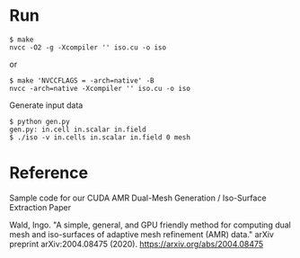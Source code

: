 # Run

```
$ make
nvcc -O2 -g -Xcompiler '' iso.cu -o iso
```

or
```
$ make 'NVCCFLAGS = -arch=native' -B
nvcc -arch=native -Xcompiler '' iso.cu -o iso
```

Generate input data

```
$ python gen.py
gen.py: in.cell in.scalar in.field
$ ./iso -v in.cells in.scalar in.field 0 mesh
```

# Reference

Sample code for our CUDA AMR Dual-Mesh Generation / Iso-Surface
Extraction Paper

Wald, Ingo. "A simple, general, and GPU friendly method for computing
dual mesh and iso-surfaces of adaptive mesh refinement (AMR) data."
arXiv preprint arXiv:2004.08475 (2020).
<https://arxiv.org/abs/2004.08475>

